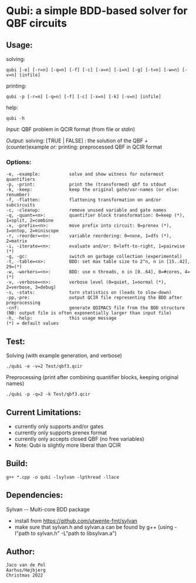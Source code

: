 # **Qubi**: a simple BDD-based solver for QBF circuits

## Usage:

solving:

    qubi [-e] [-r=n] [-q=n] [-f] [-c] [-x=n] [-i=n] [-g] [-t=n] [-w=n] [-v=n] [infile]

printing:

    qubi -p [-r=n] [-q=n] [-f] [-c] [-x=n] [-k] [-v=n] [infile]

help:

    qubi -h

_Input:_  QBF problem in QCIR format (from file or stdin)

_Output:_  solving:   [TRUE | FALSE] : the solution of the QBF + (counter)example 
    _or:_  printing:  preprocessed QBF in QCIR format


### Options:

    -e, -example:           solve and show witness for outermost quantifiers
    -p, -print:             print the (transformed) qbf to stdout
    -k, -keep:              keep the original gate/var-names (or else: renumber)
    -f, -flatten:           flattening transformation on and/or subcircuits
    -c, -cleanup:           remove unused variable and gate names
    -q, -quant=<n>:         quantifier block transformation: 0=keep (*), 1=split, 2=combine
    -x, -prefix=<n>:        move prefix into circuit: 0=prenex (*), 1=ontop, 2=miniscope
    -r, -reorder=<n>:       variable reordering: 0=none, 1=dfs (*), 2=matrix
    -i, -iterate=<n>:       evaluate and/or: 0=left-to-right, 1=pairwise (*)
    -g, -gc:                switch on garbage collection (experimental)
    -t, -table=<n>:         BDD: set max table size to 2^n, n in [15..42], 29=(*)
    -w, -workers=<n>:       BDD: use n threads, n in [0..64], 0=#cores, 4=(*)
    -v, -verbose=<n>:       verbose level (0=quiet, 1=normal (*), 2=verbose, 3=debug)
    -s, -stats:             turn statistics on (leads to slow-down)
    -pp,-pre:               output QCIR file representing the BDD after preprocessing
    -cnf:                   generate QDIMACS file from the BDD structure (NB: output file is often exponentially larger than input file)
    -h, -help:              this usage message
    (*) = default values

## Test:

Solving (with example generation, and verbose)

    ./qubi -e -v=2 Test/qbf3.qcir

Preprocessing (print after combining quantifier blocks, keeping original names)

    ./qubi -p -q=2 -k Test/qbf3.qcir

## Current Limitations:

- currently only supports and/or gates
- currently only supports prenex format
- currently only accepts closed QBF (no free variables)
- Note: Qubi is slightly more liberal than QCIR

## Build:

    g++ *.cpp -o qubi -lsylvan -lpthread -llace

## Dependencies:

Sylvan -- Multi-core BDD package
- install from https://github.com/utwente-fmt/sylvan
- make sure that sylvan.h and sylvan.a can be found by g++
  (using -I"path to sylvan.h" -L"path to libsylvan.a")

## Author:

    Jaco van de Pol
    Aarhus/Højbjerg
    Christmas 2022